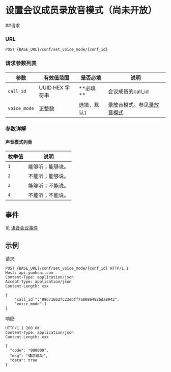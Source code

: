 # 设置会议成员录放音模式（尚未开放）

<!-- toc -->

##请求

### URL

```
POST {BASE_URL}/conf/set_voice_mode/{conf_id}
```

### 请求参数列表

| 参数                    | 有效值范围       | 是否必填                | 说明                                       |
| --------------------- | ----------- | ------------------- | ---------------------------------------- |
| `call_id`             | UUID HEX 字符串    |  **必填 **   | 会议成员的call_id                       |
| `voice_mode`          | 正整数             |选填，默认`1`  | 录放音模式。参见[录放音模式](#录放音模式)                   |

### 参数详解

#### 声音模式列表 
| 枚举值  | 说明                                  |
| ---- | ---------------------------------------- |
| `1`  | 能够听；能够说。 |
| `2`  | 不能听；能够说。 |
| `3`  | 能够听；不能说。 |
| `4`  | 不能听；不能说。 |

## 事件
见 [语音会议事件](../env/conf/index.md)

## 示例

请求:
```http
POST {BASE_URL}/conf/set_voice_mode/{conf_id} HTTP/1.1
Host: api.yunhuni.com
Content-Type: application/json
Accept-Type: application/json
Content-Length: xxx

{
    "call_id`":"89d716b2fc23ebff7a0086482bda8942",
    "voice_mode":1
}
```

响应:
```http
HTTP/1.1 200 OK
Content-Type: application/json
Content-Length: xxx

{
  "code": "000000",
  "msg": "请求成功",
  "data": true
}
```
